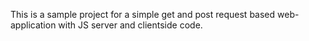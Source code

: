 This is a sample project for a simple get and post request based web-application with JS server and clientside code.
